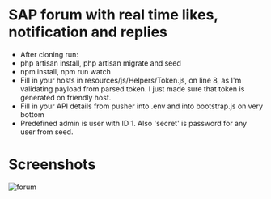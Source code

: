# SAP forum with real time likes, notification and replies



- After cloning run:
- php artisan install, php artisan migrate and seed
- npm install, npm run watch
- Fill in your hosts in resources/js/Helpers/Token.js, on line 8, as I'm validating payload from parsed token. I just made sure that token is generated on friendly host. 
- Fill in your API details from pusher into .env and into bootstrap.js on very bottom
- Predefined admin is user with ID 1. Also 'secret' is password for any user from seed.


# Screenshots
![forum](https://user-images.githubusercontent.com/38542995/47266150-d09f9300-d532-11e8-8c71-72dcb4ebe6ca.gif)
